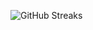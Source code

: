 ![GitHub Streaks](https://github-streaks-mqc9.onrender.com/streak/happilli/image?theme=midnight&cache_bust=1743129537&lang=ja)
